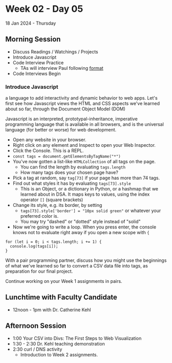 # Week 02 - Day 05
18 Jan 2024 - Thursday

## Morning Session

* Discuss Readings / Watchings / Projects
* Introduce Javascript 
* Code Interview Practice
  * TAs will interview Paul following [format](../Syllabus.md)
* Code Interviews Begin

### Introduce Javascript
a language to add interactivity and dynamic behavior to web apps.
Let's first see how Javascript views the HTML and CSS aspects we've learned about so far,
through the Document Object Model (DOM)

Javascript is an interpreted, prototypal-inheritance, imperative programming language that is available in all browsers, and is the universal language (for better or worse) for web development.

* Open any website in your browser.
* Right click on any element and Inspect to open your Web Inspector.
* Click the Console. This is a REPL.
* `const tags = document.getElementsByTagName("*")`
* You've now gotten a list-like `HTMLCollection` of all tags on the page.
	* You can find the length by evaluating `tags.length` 
	* How many tags does your chosen page have?
* Pick a tag at random, say `tag[73]` if your page has more than 74 tags.
* Find out what styles it has by evaluating `tags[73].style`
	* This is an Object, or a dictionary in Python, or a hashmap that we learned about in DSA. It maps keys to values, using the index operator `[]` (square brackets)
* Change its style, e.g. its border, by setting
	* `tags[73].style['border'] = "10px solid green"` or whatever your preferred color is.
	* You may try "dashed" or "dotted" style instead of "solid"
* Now we're going to write a loop. When you press enter, the console knows not to evaluate right away if you open a new scope with `{`

```
for (let i = 0; i < tags.length; i += 1) {
  console.log(tags[i]);
}
```

With a pair programming partner, discuss how you might use the beginnings of what we've learned so far to convert a CSV data file into tags, as preparation for our final project.

Continue working on your Week 1 assignments in pairs.
## Lunchtime with Faculty Candidate

* 12noon - 1pm with Dr. Catherine Kehl

## Afternoon Session

* 1:00 Your CSV into Divs: The First Steps to Web Visualization
* 1:30 - 2:30 Dr. Kehl teaching demonstration
* 2:30 curl / DNS activity
	* Introduction to Week 2 assignments.
